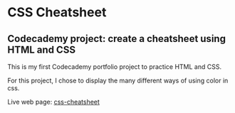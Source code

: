 # CSS Cheatsheet
## Codecademy project: create a cheatsheet using HTML and CSS

This is my first Codecademy portfolio project to practice HTML and CSS. 

For this project, I chose to display the many different ways of using color in css.

Live web page: [css-cheatsheet](https://anniemcmahon.github.io/css-cheatsheet/)
